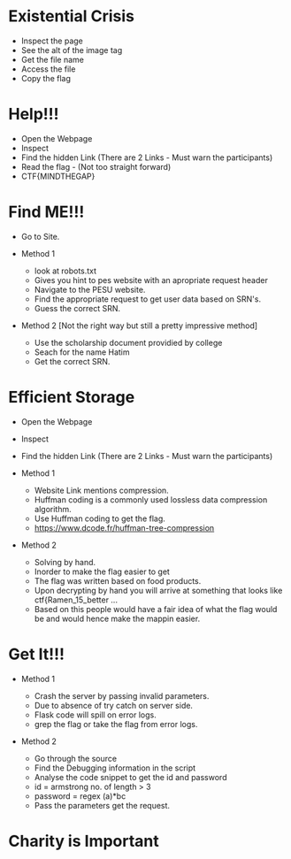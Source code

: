 # Existential Crisis

  + Inspect the page
  + See the alt of the image tag
  + Get the file name
  + Access the file
  + Copy the flag

# Help!!!

 + Open the Webpage
 + Inspect 
 + Find the hidden Link (There are 2 Links - Must warn the participants)
 + Read the flag - (Not too straight forward)
 + CTF{MINDTHEGAP}

# Find ME!!!

+ Go to Site.

+ Method 1
	+ look at robots.txt
	+ Gives you hint to pes website with an apropriate request header
	+ Navigate to the PESU website.
	+ Find the appropriate request to get user data based on SRN's.
	+ Guess the correct SRN.

+ Method 2	[Not the right way but still a pretty impressive method]
	+ Use the scholarship document providied by college
	+ Seach for the name Hatim
	+ Get the correct SRN.

# Efficient Storage
  + Open the Webpage
  + Inspect 
  + Find the hidden Link (There are 2 Links - Must warn the participants)
  + Method 1
  	+ Website Link mentions compression.
  	+ Huffman coding is a commonly used lossless data compression algorithm.
  	+ Use Huffman coding to get the flag.
  	+ <u style = "color:blue">https://www.dcode.fr/huffman-tree-compression</u>

  + Method 2
  	+ Solving by hand.
  	+ Inorder to make the flag easier to get
  	+ The flag was written based on food products.
  	+ Upon decrypting by hand you will arrive at something that looks like 
  		ctf{Ramen_15_better ...
  	+ Based on this people would have a fair idea of what the flag would be and would hence make the mappin easier.

# Get It!!!

+ Method 1 
	+ Crash the server by passing invalid parameters.
	+ Due to absence of try catch on server side.
	+ Flask code will spill on error logs.
	+ grep the flag or take the flag from error logs.

+ Method 2
	+ Go through the source
	+ Find the Debugging information in the script
	+ Analyse the code snippet to get the id and password
	+ id = armstrong no. of length > 3
	+ password = regex (a)\*bc
	+ Pass the parameters get the request.
	
# Charity is Important